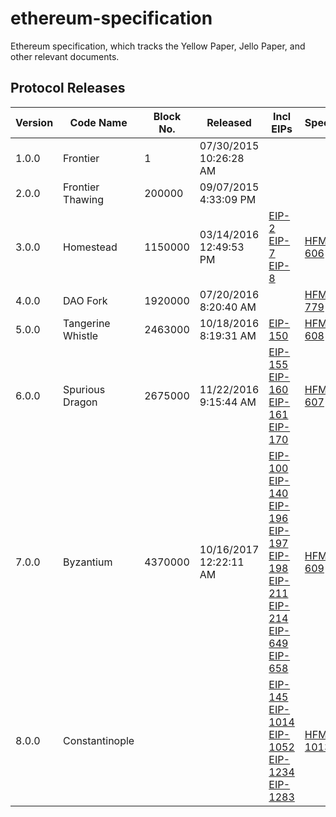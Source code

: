 # ethereum-specification
Ethereum specification, which tracks the Yellow Paper, Jello Paper, and other relevant documents.

## Protocol Releases

| Version | Code Name | Block No. | Released | Incl EIPs | Specs | Impls |
|---------|-----------|-----------|----------|-----------|-------|-------|
| 1.0.0 | Frontier | 1 | 07/30/2015 10:26:28 AM | | | [Geth v1.0.0](https://github.com/ethereum/go-ethereum/releases/tag/v1.0.0) |
| 2.0.0 | Frontier Thawing | 200000 | 09/07/2015 4:33:09 PM | | | [Geth v1.0.1.1](https://github.com/ethereum/go-ethereum/releases/tag/v1.0.1.1) |
| 3.0.0 | Homestead | 1150000 | 03/14/2016 12:49:53 PM | [EIP-2](https://eips.ethereum.org/EIPS/eip-2) <br/> [EIP-7](https://eips.ethereum.org/EIPS/eip-7) <br/> [EIP-8](https://eips.ethereum.org/EIPS/eip-8) | [HFM-606](https://eips.ethereum.org/EIPS/eip-606) | [Geth v1.3.4](https://github.com/ethereum/go-ethereum/releases/tag/v1.3.4) |
| 4.0.0 | DAO Fork | 1920000 | 07/20/2016 8:20:40 AM |  | [HFM-779](https://eips.ethereum.org/EIPS/eip-779) | [Geth v1.4.10](https://github.com/ethereum/go-ethereum/releases/tag/v1.4.10) |
| 5.0.0 | Tangerine Whistle | 2463000 | 10/18/2016 8:19:31 AM | [EIP-150](https://eips.ethereum.org/EIPS/eip-150) | [HFM-608](https://eips.ethereum.org/EIPS/eip-608) | [Geth v1.4.8](https://github.com/ethereum/go-ethereum/releases/tag/v1.4.18) |
| 6.0.0 | Spurious Dragon	 | 2675000 | 11/22/2016 9:15:44 AM | [EIP-155](https://eips.ethereum.org/EIPS/eip-155) <br/> [EIP-160](https://eips.ethereum.org/EIPS/eip-160) <br/> [EIP-161](https://eips.ethereum.org/EIPS/eip-161) <br/> [EIP-170](https://eips.ethereum.org/EIPS/eip-170) | [HFM-607](https://eips.ethereum.org/EIPS/eip-607) | [Geth v1.5.1](https://github.com/ethereum/go-ethereum/releases/tag/v1.5.1) |
| 7.0.0 | Byzantium | 4370000 | 10/16/2017 12:22:11 AM	 | [EIP-100](https://eips.ethereum.org/EIPS/eip-100) <br/> [EIP-140](https://eips.ethereum.org/EIPS/eip-140) <br/>  [EIP-196](https://eips.ethereum.org/EIPS/eip-196) <br/> [EIP-197](https://eips.ethereum.org/EIPS/eip-197) <br/> [EIP-198](https://eips.ethereum.org/EIPS/eip-198) <br/> [EIP-211](https://eips.ethereum.org/EIPS/eip-211) <br/> [EIP-214](https://eips.ethereum.org/EIPS/eip-214) <br/> [EIP-649](https://eips.ethereum.org/EIPS/eip-649) <br/> [EIP-658](https://eips.ethereum.org/EIPS/eip-658) | [HFM-609](https://eips.ethereum.org/EIPS/eip-609) | [Geth v1.7.0](https://github.com/ethereum/go-ethereum/releases/tag/v1.7.0) |
| 8.0.0 | Constantinople |  |  | [EIP-145](https://eips.ethereum.org/EIPS/eip-145) <br/> [EIP-1014](https://eips.ethereum.org/EIPS/eip-1014) <br/> [EIP-1052](https://eips.ethereum.org/EIPS/eip-1052) <br/> [EIP-1234](https://eips.ethereum.org/EIPS/eip-1234) <br/> [EIP-1283](https://eips.ethereum.org/EIPS/eip-1283) | [HFM-1013](https://eips.ethereum.org/EIPS/eip-1013) |  |
